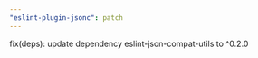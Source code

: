 ```yaml
---
"eslint-plugin-jsonc": patch
---
```


fix(deps): update dependency eslint-json-compat-utils to ^0.2.0

